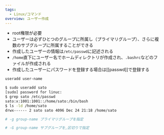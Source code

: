```yaml
---
tags:
  - Linux/コマンド
overview: ユーザー作成
---
```

- root権限が必要
- ユーザーは必ずひとつのグループに所属し（プライマリグループ）、さらに複数のサブグループに所属することができる
- 作成したユーザーの情報は`/etc/passwd`に記述される
- `/home`直下にユーザー名でホームディレクトリが作成され、`.bashrc`などのファイルが作成される
- 作成したユーザーにパスワードを登録する場合は[[passwd]]で登録する
```bash
useradd user-name

$ sudo useradd sato
[sudo] password for linuc: 
$ grep sato /etc/passwd
sato:x:1001:1001::/home/sato:/bin/bash
$ ls -ld /home/sato
drwx------ 2 sato sato 4096 Dec 24 21:18 /home/sato

# -g group-name プライマリグループを指定

# -G group-name サブグループを,区切りで指定
```